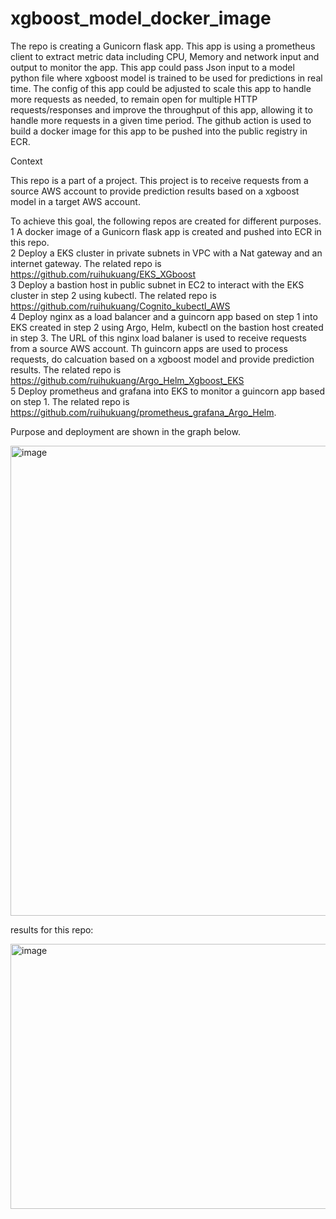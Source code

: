 # xgboost_model_docker_image
 
The repo is creating a Gunicorn flask app. This app is using a prometheus client to extract metric data including CPU, Memory and network input and output to monitor the app. This app could pass Json input to a model python file where xgboost model is trained to be used for predictions in real time. The config of this app could be adjusted to scale this app to handle more requests as needed, to remain open for multiple HTTP requests/responses and improve the throughput of this app, allowing it to handle more requests in a given time period. The github action is used to build a docker image for this app to be pushed into the public registry in ECR. 

Context 

This repo is a part of a project. This project is to receive requests from a source AWS account to provide prediction results based on a xgboost model in a target AWS account. 

To achieve this goal, the following repos are created for different purposes.    
1 A docker image of a Gunicorn flask app is created and pushed into ECR in this repo.   
2 Deploy a EKS cluster in private subnets in VPC with a Nat gateway and an internet gateway. The related repo is https://github.com/ruihukuang/EKS_XGboost  
3 Deploy a bastion host in public subnet in EC2 to interact with the EKS cluster in step 2 using kubectl. The related repo is https://github.com/ruihukuang/Cognito_kubectl_AWS  
4 Deploy nginx as a load balancer and a guincorn app based on step 1 into EKS created in step 2 using Argo, Helm, kubectl on the bastion host created in step 3. The URL of this nginx load balaner is used to receive requests from a source AWS account. Th guincorn apps are used to process requests, do calcuation based on a xgboost model and provide prediction results. The related repo is https://github.com/ruihukuang/Argo_Helm_Xgboost_EKS  
5 Deploy prometheus and grafana into EKS to monitor a guincorn app based on step 1. The related repo is https://github.com/ruihukuang/prometheus_grafana_Argo_Helm.  


Purpose and deployment are shown in the graph below. 

<img width="1330" height="752" alt="image" src="https://github.com/user-attachments/assets/eac5b1c3-e0ed-4b62-b647-ee81f8e03a3f" />




results for this repo:

<img width="989" height="424" alt="image" src="https://github.com/user-attachments/assets/6d8da0c1-4491-4cde-98d5-8302eb22f4fc" />

